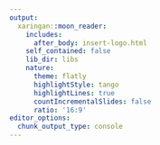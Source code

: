 ```yaml
---
output:
  xaringan::moon_reader:
    includes:
      after_body: insert-logo.html
    self_contained: false
    lib_dir: libs
    nature:
      theme: flatly
      highlightStyle: tango
      highlightLines: true
      countIncrementalSlides: false
      ratio: '16:9'
editor_options: 
  chunk_output_type: console
---
```

